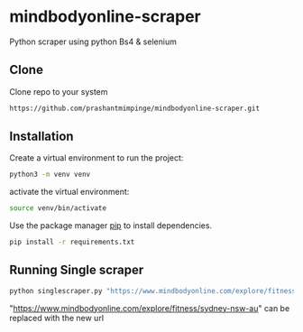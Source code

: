 # mindbodyonline-scraper
Python scraper using python Bs4 & selenium

## Clone
Clone repo to your system

```bash
https://github.com/prashantmimpinge/mindbodyonline-scraper.git
```

## Installation

Create a virtual environment to run the project:

```bash
python3 -m venv venv
```

activate the virtual environment:

```bash
source venv/bin/activate
```

Use the package manager [pip](https://pip.pypa.io/en/stable/) to install dependencies.

```bash
pip install -r requirements.txt
```

## Running Single scraper

```python
python singlescraper.py "https://www.mindbodyonline.com/explore/fitness/sydney-nsw-au"
```

"https://www.mindbodyonline.com/explore/fitness/sydney-nsw-au" can be replaced with the new url
